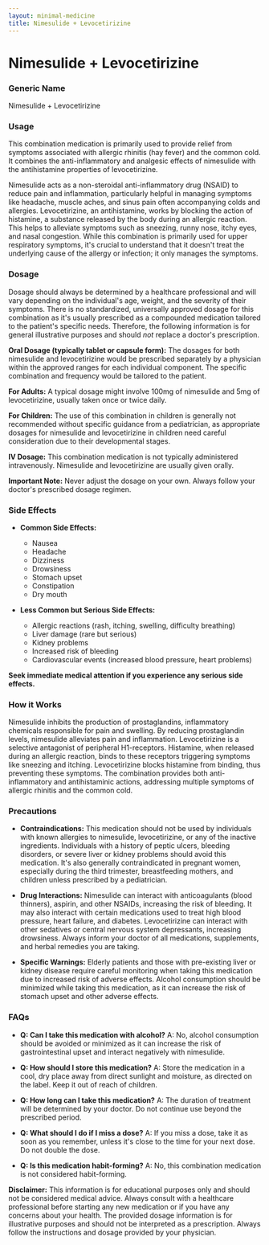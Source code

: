 ```yaml
---
layout: minimal-medicine
title: Nimesulide + Levocetirizine
---
```


# Nimesulide + Levocetirizine
### Generic Name
Nimesulide + Levocetirizine

### Usage
This combination medication is primarily used to provide relief from symptoms associated with allergic rhinitis (hay fever) and the common cold.  It combines the anti-inflammatory and analgesic effects of nimesulide with the antihistamine properties of levocetirizine.

Nimesulide acts as a non-steroidal anti-inflammatory drug (NSAID) to reduce pain and inflammation, particularly helpful in managing symptoms like headache, muscle aches, and sinus pain often accompanying colds and allergies. Levocetirizine, an antihistamine, works by blocking the action of histamine, a substance released by the body during an allergic reaction.  This helps to alleviate symptoms such as sneezing, runny nose, itchy eyes, and nasal congestion.  While this combination is primarily used for upper respiratory symptoms, it's crucial to understand that it doesn't treat the underlying cause of the allergy or infection; it only manages the symptoms.

### Dosage

Dosage should always be determined by a healthcare professional and will vary depending on the individual's age, weight, and the severity of their symptoms.  There is no standardized, universally approved dosage for this combination as it's usually prescribed as a compounded medication tailored to the patient's specific needs.  Therefore, the following information is for general illustrative purposes and should *not* replace a doctor's prescription.

**Oral Dosage (typically tablet or capsule form):**  The dosages for both nimesulide and levocetirizine would be prescribed separately by a physician within the approved ranges for each individual component. The specific combination and frequency would be tailored to the patient.

**For Adults:**  A typical dosage might involve 100mg of nimesulide and 5mg of levocetirizine, usually taken once or twice daily.

**For Children:** The use of this combination in children is generally not recommended without specific guidance from a pediatrician, as appropriate dosages for nimesulide and levocetirizine in children need careful consideration due to their developmental stages.

**IV Dosage:** This combination medication is not typically administered intravenously.  Nimesulide and levocetirizine are usually given orally.

**Important Note:** Never adjust the dosage on your own. Always follow your doctor's prescribed dosage regimen.

### Side Effects

* **Common Side Effects:**
    * Nausea
    * Headache
    * Dizziness
    * Drowsiness
    * Stomach upset
    * Constipation
    * Dry mouth

* **Less Common but Serious Side Effects:**
    * Allergic reactions (rash, itching, swelling, difficulty breathing)
    * Liver damage (rare but serious)
    * Kidney problems
    * Increased risk of bleeding
    * Cardiovascular events (increased blood pressure, heart problems)

**Seek immediate medical attention if you experience any serious side effects.**

### How it Works

Nimesulide inhibits the production of prostaglandins, inflammatory chemicals responsible for pain and swelling.  By reducing prostaglandin levels, nimesulide alleviates pain and inflammation. Levocetirizine is a selective antagonist of peripheral H1-receptors. Histamine, when released during an allergic reaction, binds to these receptors triggering symptoms like sneezing and itching.  Levocetirizine blocks histamine from binding, thus preventing these symptoms.  The combination provides both anti-inflammatory and antihistaminic actions, addressing multiple symptoms of allergic rhinitis and the common cold.


### Precautions

* **Contraindications:**  This medication should not be used by individuals with known allergies to nimesulide, levocetirizine, or any of the inactive ingredients.  Individuals with a history of peptic ulcers, bleeding disorders, or severe liver or kidney problems should avoid this medication.  It's also generally contraindicated in pregnant women, especially during the third trimester, breastfeeding mothers, and children unless prescribed by a pediatrician.

* **Drug Interactions:** Nimesulide can interact with anticoagulants (blood thinners), aspirin, and other NSAIDs, increasing the risk of bleeding.  It may also interact with certain medications used to treat high blood pressure, heart failure, and diabetes. Levocetirizine can interact with other sedatives or central nervous system depressants, increasing drowsiness. Always inform your doctor of all medications, supplements, and herbal remedies you are taking.

* **Specific Warnings:**  Elderly patients and those with pre-existing liver or kidney disease require careful monitoring when taking this medication due to increased risk of adverse effects.  Alcohol consumption should be minimized while taking this medication, as it can increase the risk of stomach upset and other adverse effects.


### FAQs

* **Q: Can I take this medication with alcohol?** A: No, alcohol consumption should be avoided or minimized as it can increase the risk of gastrointestinal upset and interact negatively with nimesulide.

* **Q: How should I store this medication?** A: Store the medication in a cool, dry place away from direct sunlight and moisture, as directed on the label. Keep it out of reach of children.

* **Q: How long can I take this medication?** A: The duration of treatment will be determined by your doctor.  Do not continue use beyond the prescribed period.

* **Q: What should I do if I miss a dose?** A: If you miss a dose, take it as soon as you remember, unless it's close to the time for your next dose.  Do not double the dose.

* **Q: Is this medication habit-forming?** A: No, this combination medication is not considered habit-forming.


**Disclaimer:** This information is for educational purposes only and should not be considered medical advice. Always consult with a healthcare professional before starting any new medication or if you have any concerns about your health.  The provided dosage information is for illustrative purposes and should not be interpreted as a prescription.  Always follow the instructions and dosage provided by your physician.
